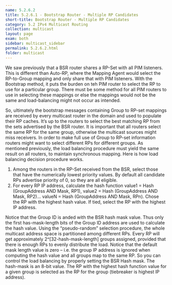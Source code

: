 ```yaml
---
name: 5.2.6.2
title: 5.2.6.1 - Bootstrap Router - Multiple RP Candidates
short-title: Bootstrap Router - Multiple RP Candidates
category: 5.2 IPv4 Multicast Routing
collection: multicast
layout: page
exam: both
sidebar: multicast_sidebar
permalink: 5.2.6.2.html
folder: multicast
---
```

We saw previously that a BSR router shares a RP-Set with all PIM listeners. This is different than Auto-RP, where the Mapping Agent would select the RP-to-Group mapping and only share that with PIM listeners. With the Bootstrap method, it puts the burden on teh PIM router to select the RP to use for a particular group. There must be some method for all PIM routers to use in selecting these mappings or else the mappings would not be the same and load-balancing might not occur as intended.

So, ultimately the bootstrap messages containing Group to RP-set mappings are received by every multicast router in the domain and used to populate their RP caches. It’s up to the routers to select the best matching RP from the sets advertised by the BSR router. It is important that all routers select the same RP for the same group, otherwise the multicast sources might miss receivers. In order to make full use of Group to RP-set information routers might want to select different RPs for different groups. As mentioned previously, the load balancing procedure must yield the same result on all routers, to maintain synchronous mapping. Here is how load balancing decision procedure works.

1. Among the routers in the RP-Set received from the BSR, select those that have the numerically lowest priority values. By default all candidate RPs advertise priority of 0, so they are all eligible.
2. For every RP IP address, calculate the hash function value1 = Hash (GroupAddress AND Mask, RP1), value2 = Hash (GroupAddress AND Mask, RP2)... valueN = Hash (GroupAddress AND Mask, RPn). Chose the RP with the highest hash value. If tied, select the RP with the highest IP address.

Notice that the Group ID is anded with the BSR hash mask value. Thus only the first has-mask-length bits of the Group ID address are used to calculate the hash value. Using the “pseudo-random” selection procedure, the whole multicast address space is partitioned among different RPs. Every RP will get approximately 2^[32-hash-mask-length] groups assigned, provided that there is enough RPs to evenly distribute the load. Notice that the default mask length value is zero – i.e. the group IP address is ignored when computing the hash value and all groups map to the same RP. So you can control the load balancing by properly setting the BSR Hash mask. The hash-mask is an 8-bit value. The RP with the highest hash function value for a given group is selected as the RP for the group (tiebreaker is highest IP address).


